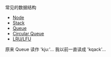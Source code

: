 常见的数据结构

* [Node](./node.js)
* [Stack](./stack.js)
* [Queue](./queue.js)
* [Circular Queue](./circular-queue.js)
* [LRU/LFU](./lru.js)

原来 Queue 读作 'kju:'... 我以前一直读成 'kqack'...